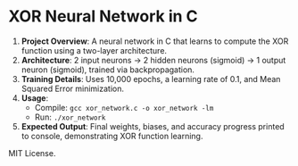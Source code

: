 # XOR Neural Network in C

1. **Project Overview**: A neural network in C that learns to compute the XOR function using a two-layer architecture.
2. **Architecture**: 2 input neurons → 2 hidden neurons (sigmoid) → 1 output neuron (sigmoid), trained via backpropagation.
3. **Training Details**: Uses 10,000 epochs, a learning rate of 0.1, and Mean Squared Error minimization.
4. **Usage**:
   - Compile: `gcc xor_network.c -o xor_network -lm`
   - Run: `./xor_network`
5. **Expected Output**: Final weights, biases, and accuracy progress printed to console, demonstrating XOR function learning.

MIT License.
